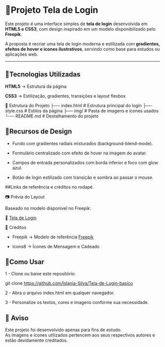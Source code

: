 # 📌Projeto Tela de Login

Este projeto é uma interface simples de **tela de login** desenvolvida em **HTML5 e CSS3**, com design inspirado em um modelo disponibilizado pelo **Freepik**.

A proposta é recriar uma tela de login moderna e estilizada com **gradientes, efeitos de hover e ícones ilustrativos**, servindo como base para estudos ou aplicações web.

---

## 🚀Tecnologias Utilizadas

**HTML5** → Estrutura da página

**CSS3** → Estilização, gradientes, transições e layout flexbox

📂 Estrutura do Projeto
├── index.html   # Estrutura principal do login
├── style.css    # Estilos da página
├── img/         # Pasta de imagens e ícones usados
└── README.md    # Destalhamento do projeto


## 🎨Recursos de Design

- Fundo com gradientes radiais misturados (background-blend-mode).

- Formulário centralizado com efeito de hover na imagem do avatar.

- Campos de entrada personalizados com borda inferior e foco com glow azul.

- Botão de login estilizado com transição e sombra ao passar o mouse.

##Links de referência e créditos no rodapé.

📷 Prévia do Layout

Baseado no modelo disponível no Freepik: 

🔗 [Tela de Login](https://br.freepik.com/vetores-gratis/design-do-modelo-da-pagina-de-login-do-site_13197746.htm#fromView=keyword&page=1&position=0&uuid=856b62ab-e9f9-4ca3-b658-a2934dd52c92&query=Tela+login)

📝 Créditos

- Freepik → Modelo de referência [Freepik](https://br.freepik.com/vetores-gratis/design-do-modelo-da-pagina-de-login-do-site_13197746.htm#fromView=keyword&page=1&position=0&uuid=856b62ab-e9f9-4ca3-b658-a2934dd52c92&query=Tela+login)

- Icons8 → Ícones de Mensagem e Cadeado

## 📌Como Usar

1 - Clone ou baixe este repositório:

git clone https://github.com/Islania-Silva/Tela-de-Login-basico


2 - Abra o arquivo index.html em qualquer navegador.

3 - Personalize os textos, cores e imagens conforme sua necessidade.
## 📢 Aviso
Este projeto foi desenvolvido apenas para fins de estudo.  
As imagens e ícones utilizados pertencem aos seus respectivos autores e estão devidamente creditados.  
